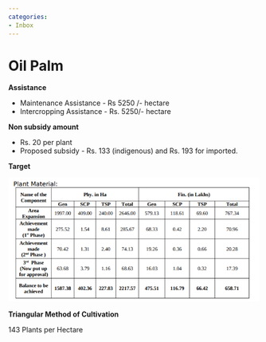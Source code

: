 ```yaml
---
categories:
- Inbox
---
```

# Oil Palm

**Assistance**

- Maintenance Assistance - Rs 5250 /- hectare
- Intercropping Assistance - Rs. 5250/- hectare

  

**Non subsidy amount**

- Rs. 20 per plant
- Proposed subsidy - Rs. 133 (indigenous) and Rs. 193 for imported.

  

**Target**

![](../files/00eae8af-44b3-4564-bbbc-2d3f37d47431.png)

**Triangular Method of Cultivation**

143 Plants per Hectare